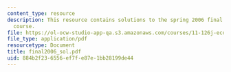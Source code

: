 ```yaml
---
content_type: resource
description: This resource contains solutions to the spring 2006 final exam for the
  course.
file: https://ol-ocw-studio-app-qa.s3.amazonaws.com/courses/11-126j-economics-of-education-spring-2007/884b2f236556ef7fe87e1bb28199de44_final2006_sol.pdf
file_type: application/pdf
resourcetype: Document
title: final2006_sol.pdf
uid: 884b2f23-6556-ef7f-e87e-1bb28199de44
---
```

